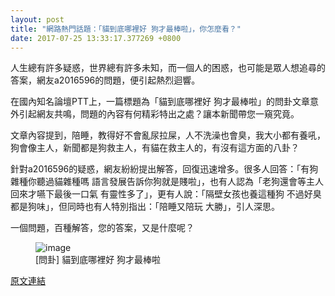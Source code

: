 ```yaml
---
layout: post
title: "網路熱門話題：「貓到底哪裡好 狗才最棒啦」，你怎麼看？"
date: 2017-07-25 13:33:17.377269 +0800
---
```


人生總有許多疑惑，世界總有許多未知，而一個人的困惑，也可能是眾人想追尋的答案，網友a2016596的問題，便引起熱烈迴響。

在國內知名論壇PTT上，一篇標題為「貓到底哪裡好 狗才最棒啦」的問卦文章意外引起網友共鳴，問題的內容有何精彩特出之處？讓本新聞帶您一窺究竟。

文章內容提到，陪睡，教得好不會亂尿拉屎，人不洗澡也會臭，我大小都有養吼，狗會像主人，新聞都是狗救主人，有貓在救主人的，有沒有這方面的八卦？

針對a2016596的疑惑，網友紛紛提出解答，回復迅速增多。很多人回答：「有狗雜種你聽過貓雜種嗎  語言發展告訴你狗就是賤啦」，也有人認為「老狗還會等主人回來才嚥下最後一口氣 有靈性多了」，更有人說：「隔壁女孩也養這種狗 不過好臭 都是狗味」，但同時也有人特別指出：「陪睡又陪玩 大勝」，引人深思。

一個問題，百種解答，您的答案，又是什麼呢？

<figure>
<img src="http://i.imgur.com/g66xYsO.jpg" alt="image">
<figcaption>
[問卦] 貓到底哪裡好 狗才最棒啦
</figcaption>
</figure>

<a href = "https://www.ptt.cc/bbs/Gossiping/M.1500895579.A.390.html">原文連結</a>

